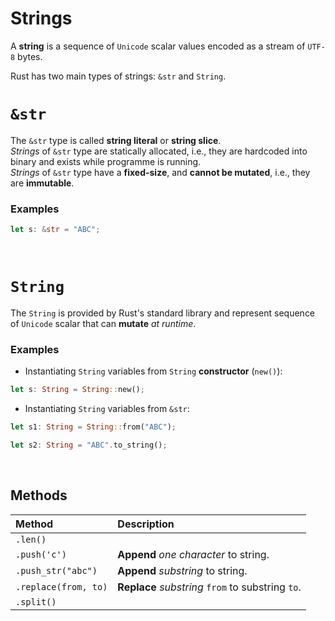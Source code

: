 # Strings
A **string** is a sequence of ``Unicode`` scalar values encoded as a stream of ``UTF-8`` bytes.<br>

Rust has two main types of strings: ``&str`` and ``String``.

# ``&str``
The ``&str`` type is called **string literal** or **string slice**.<br>
*Strings* of ``&str`` type are statically allocated, i.e., they are hardcoded into binary and exists while programme is running.<br>
*Strings* of ``&str`` type have a **fixed-size**, and **cannot be mutated**, i.e., they are **immutable**.<br>

### Examples
```Rust
let s: &str = "ABC";
```

<br>

# ``String``
The ``String`` is provided by Rust's standard library and represent sequence of ``Unicode`` scalar that can **mutate** *at runtime*.

### Examples
- Instantiating ``String`` variables from ``String`` **constructor** (``new()``):
```Rust
let s: String = String::new();
```

- Instantiating ``String`` variables from ``&str``:
```Rust
let s1: String = String::from("ABC");
```
```Rust
let s2: String = "ABC".to_string();
```

<br>

## Methods
|Method|Description|
|:-----|:----------|
|``.len()``||
|``.push('c')``|**Append** *one character* to string.|
|``.push_str("abc")``|**Append** *substring* to string.|
|``.replace(from, to)``|**Replace** *substring* ``from`` to substring ``to``.|
|``.split()``||
